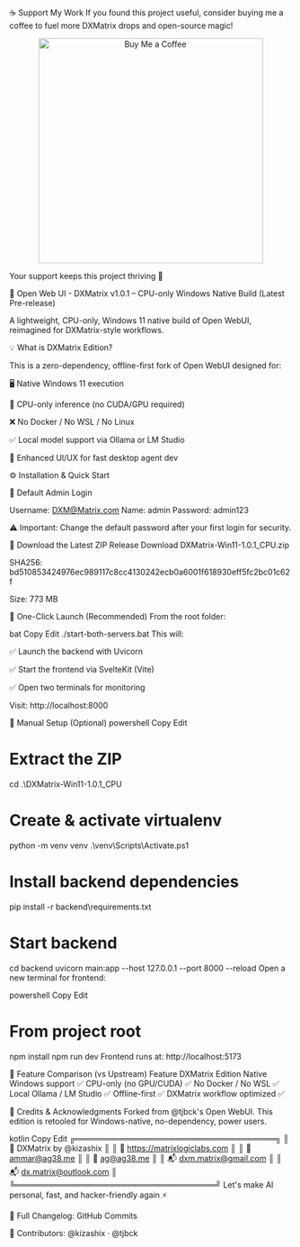 
☕ Support My Work
If you found this project useful, consider buying me a coffee to fuel more DXMatrix drops and open-source magic!

<p align="center"> <a href="https://buymeacoffee.com/dxmatrix" target="_blank"> <img width="400" height="400" alt="Buy Me a Coffee" src="https://github.com/user-attachments/assets/96ddfefc-b500-49cf-9ca7-dc8e8d1ff03d" /> </a> </p>
Your support keeps this project thriving 💜


🚀 Open Web UI - DXMatrix v1.0.1 – CPU-only Windows Native Build (Latest Pre-release)

A lightweight, CPU-only, Windows 11 native build of Open WebUI, reimagined for DXMatrix-style workflows.

💡 What is DXMatrix Edition?

This is a zero-dependency, offline-first fork of Open WebUI designed for:

🖥️ Native Windows 11 execution

🧩 CPU-only inference (no CUDA/GPU required)

❌ No Docker / No WSL / No Linux

✅ Local model support via Ollama or LM Studio

🧬 Enhanced UI/UX for fast desktop agent dev

⚙️ Installation & Quick Start

🔐 Default Admin Login

Username: DXM@Matrix.com
Name: admin
Password: admin123

⚠️ Important: Change the default password after your first login for security.

🔗 Download the Latest ZIP Release
Download DXMatrix-Win11-1.0.1_CPU.zip

SHA256: bd510853424976ec989117c8cc4130242ecb0a6001f618930eff5fc2bc01c62f

Size: 773 MB

🚀 One-Click Launch (Recommended)
From the root folder:

bat
Copy
Edit
./start-both-servers.bat
This will:

✅ Launch the backend with Uvicorn

✅ Start the frontend via SvelteKit (Vite)

✅ Open two terminals for monitoring

Visit: http://localhost:8000

🧰 Manual Setup (Optional)
powershell
Copy
Edit
# Extract the ZIP
cd .\DXMatrix-Win11-1.0.1_CPU

# Create & activate virtualenv
python -m venv venv
.\venv\Scripts\Activate.ps1

# Install backend dependencies
pip install -r backend\requirements.txt

# Start backend
cd backend
uvicorn main:app --host 127.0.0.1 --port 8000 --reload
Open a new terminal for frontend:

powershell
Copy
Edit
# From project root
npm install
npm run dev
Frontend runs at: http://localhost:5173

🧪 Feature Comparison (vs Upstream)
Feature	DXMatrix Edition
Native Windows support	✅
CPU-only (no GPU/CUDA)	✅
No Docker / No WSL	✅
Local Ollama / LM Studio	✅
Offline-first	✅
DXMatrix workflow optimized	✅

👥 Credits & Acknowledgments
Forked from @tjbck's Open WebUI. This edition is retooled for Windows-native, no-dependency, power users.

kotlin
Copy
Edit
╔════════════════════════════════════╗
║        🧠 DXMatrix by @kizashix    ║
║ 💜 https://matrixlogiclabs.com     ║
║ 📩 ammar@ag38.me                   ║
║ 📩 ag@ag38.me                      ║
║ 📬 dxm.matrix@gmail.com            ║
║ 📬 dx.matrix@outlook.com           ║
╚════════════════════════════════════╝
Let's make AI personal, fast, and hacker-friendly again ⚡

📜 Full Changelog:
GitHub Commits

👥 Contributors:
@kizashix · @tjbck
